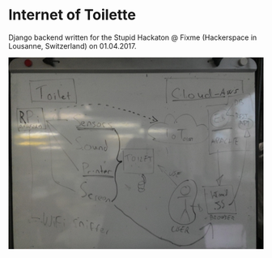 Internet of Toilette
===================

Django backend written for the Stupid Hackaton @ Fixme (Hackerspace in Lousanne, Switzerland) on 01.04.2017.

![Initial Sketch](img/initial_sketch.jpg)
